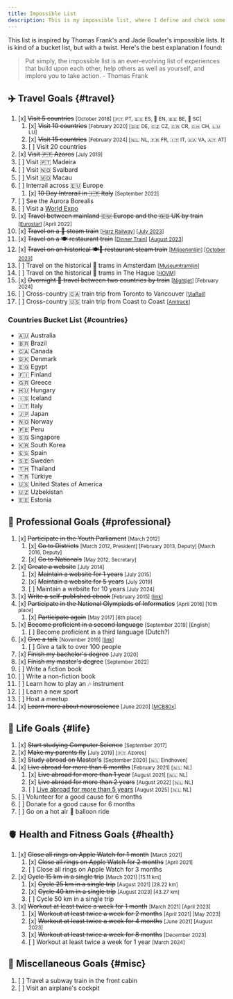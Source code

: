 ```yaml
---
title: Impossible List
description: This is my impossible list, where I define and check some major life experiences I want to experience.
---
```


This list is inspired by Thomas Frank's and Jade Bowler's impossible lists. It is kind of a bucket list, but with a twist. Here's the best explanation I found:

> Put simply, the impossible list is an ever-evolving list of experiences that build upon each other, help others as well as yourself, and implore you to take action. - Thomas Frank

<!--more-->

## ✈️ Travel Goals {#travel}

1. [x] ~~Visit 5 countries~~ <small>[October 2018] [🇵🇹 PT, 🇪🇸 ES, 🏴󠁧󠁢󠁥󠁮󠁧󠁿 EN, 🇧🇪 BE, 🏴󠁧󠁢󠁳󠁣󠁴󠁿 SC]</small>
   1. [x] ~~Visit 10 countries~~ <small>[February 2020] [🇩🇪 DE, 🇨🇿 CZ, 🇨🇷 CR, 🇨🇭 CH, 🇱🇺 LU]</small>
   2. [x] ~~Visit 15 countries~~ <small>[February 2024] [🇳🇱 NL, 🇫🇷 FR, 🇮🇹 IT, 🇻🇦 VA, 🇦🇹 AT]</small>
   3. [ ] Visit 20 countries
2. [x] ~~Visit 🇵🇹 Azores~~ <small>[July 2019]</small>
3. [ ] Visit 🇵🇹 Madeira
4. [ ] Visit 🇳🇴 Svalbard
5. [ ] Visit 🇲🇴 Macau
6. [ ] Interrail across 🇪🇺 Europe
   1. [x] ~~10 Day Intrarail in 🇮🇹 Italy~~ <small>[September 2022]</small>
8. [ ] See the Aurora Borealis
9.  [ ] Visit a [World Expo](https://en.wikipedia.org/wiki/World%27s_fair)
10. [x] ~~Travel between mainland 🇪🇺 Europe and the 🇬🇧 UK by train~~ <small>[[Eurostar](https://www.eurostar.com/)] [April 2022]</small>
11. [x] ~~Travel on a 🚂 steam train~~ <small>[[Harz Railway](https://en.wikipedia.org/wiki/Harz_Railway)] [[July 2023](/2023/07/31/recently/)]</small>
12. [x] ~~Travel on a 🍽️ restaurant train~~ <small>[[Dinner Train](https://dinnertrain.eu/)] [[August 2023](/2023/08/31/recently/)]</small>
13. [x] ~~Travel on an historical 🍽️🚂 restaurant steam train~~ <small>[[Miljoenenlijn](https://miljoenenlijn.nl/)] [[October 2023](/2023/10/31/recently/)]</small>
14. [ ] Travel on the historical 🚋 trams in Amsterdam <small>[[Museumtramlijn](https://www.museumtramlijn.org/)]</small>
15. [ ] Travel on the historical 🚋 trams in The Hague <small>[[HOVM](https://hovm.nl/)]</small>
16. [x] ~~Overnight 🌙 travel between two countries by train~~ <small>[[Nightjet](https://www.nightjet.com/)] [February 2024]</small>
17. [ ] Cross-country 🇨🇦 train trip  from Toronto to Vancouver <small>[[ViaRail](https://www.viarail.ca/en/explore-our-destinations/trains/rockies-and-pacific/toronto-vancouver-canadian)]</small>
18. [ ] Cross-country 🇺🇸 train trip from Coast to Coast <small>[[Amtrack](https://www.amtrakvacations.com/)]</small>

### Countries Bucket List {#countries}

<div class="trips">

  - 🇦🇺 Australia
  - 🇧🇷 Brazil
  - 🇨🇦 Canada
  - 🇩🇰 Denmark
  - 🇪🇬 Egypt
  - 🇫🇮 Finland
  - 🇬🇷 Greece
  - 🇭🇺 Hungary
  - 🇮🇸 Iceland
  - 🇮🇹 Italy
  - 🇯🇵 Japan
  - 🇳🇴 Norway
  - 🇵🇪 Peru
  - 🇸🇬 Singapore
  - 🇰🇷 South Korea
  - 🇪🇸 Spain
  - 🇸🇪 Sweden
  - 🇹🇭 Thailand
  - 🇹🇷 Türkiye
  - 🇺🇸 United States of America <!-- Want to visit California, New York and Yellowstone. -->
  - 🇺🇿 Uzbekistan <!-- https://uzbekistan.travel/en/i/bukhara/ -->
  - 🇪🇪 Estonia

</div>

## 💼 Professional Goals {#professional}

1. [x] ~~Participate in the Youth Parliament~~ <small>[March 2012]</small>
   1. [x] ~~Go to Districts~~ <small>[March 2012, President] [February 2013, Deputy] [March 2016, Deputy]</small>
   2. [x] ~~Go to Nationals~~ <small>[May 2012, Secretary]</small>
2.  [x] ~~Create a website~~ <small>[July 2014]</small>
    1. [x] ~~Maintain a website for 1 years~~ <small>[July 2015]</small>
    2. [x] ~~Maintain a website for 5 years~~ <small>[July 2019]</small>
    3. [ ] Maintain a website for 10 years <small>[July 2024]</small>
3. [x] ~~Write a self-published ebook~~ <small>[February 2015] [[link](https://cdn.hacdias.com/media/aprenda-a-programar.pdf)]</small>
4. [x] ~~Participate in the National Olympiads of Informatics~~ <small>[April 2016] [10th place]</small>
   1. [x] ~~Participate again~~ <small>[May 2017] [6th place]</small>
5. [x] ~~Become proficient in a second language~~ <small>[September 2019] [English]</small>
   1.  [ ] Become proficient in a third language (Dutch?)
6. [x] ~~Give a talk~~ <small>[November 2019] [[link](/2019/12/20/quick-dive-into-dweb-ipfs)]</small>
   1. [ ] Give a talk to over 100 people
7. [x] ~~Finish my bachelor's degree~~ <small>[July 2020]</small>
8. [x] ~~Finish my master's degree~~ <small>[September 2022]</small>
9.  [ ] Write a fiction book
10. [ ] Write a non-fiction book
11. [ ] Learn how to play an 🎶 instrument
12. [ ] Learn a new sport
13. [ ] Host a meetup
14. [x] ~~Learn more about neuroscience~~ <small>[June 2020] [[MCB80x](https://credentials.edx.org/credentials/7a9cfe11e16c41be9649a1c2f9398cbc/)]</small>

## 🦄 Life Goals {#life}

1. [x] ~~Start studying Computer Science~~ <small>[September 2017]</small>
2. [x] ~~Make my parents fly~~ <small>[July 2019] [🇵🇹 Azores]</small>
3. [x] ~~Study abroad on Master's~~ <small>[September 2020] [🇳🇱 Eindhoven]</small>
4. [x] ~~Live abroad for more than 6 months~~ <small>[February 2021] [🇳🇱 NL]</small>
   1. [x] ~~Live abroad for more than 1 year~~ <small>[August 2021] [🇳🇱 NL]</small>
   2. [x] ~~Live abroad for more than 2 years~~ <small>[August 2022] [🇳🇱 NL]</small>
   4. [ ] [Live abroad for more than 5 years](/2024/01/10/when-does-abroad-stop-being-abroad/ "When does abroad stop being abroad?") <small>[August 2025] [🇳🇱 NL]</small>
1. [ ] Volunteer for a good cause for 6 months
2. [ ] Donate for a good cause for 6 months
3. [ ] Go on a hot air 🎈 balloon ride 

## 🫀 Health and Fitness Goals {#health}

1. [x] ~~Close all rings on Apple Watch for 1 month~~ <small>[March 2021]</small>
   1. [x] ~~Close all rings on Apple Watch for 2 months~~ <small>[April 2021]</small>
   2. [ ] Close all rings on Apple Watch for 3 months
3. [x] ~~Cycle 15 km in a single trip~~ <small>[March 2021] [15.11 km]</small>
   1. [x] ~~Cycle 25 km in a single trip~~ <small>[August 2021] [28.22 km]</small>
   2. [x] ~~Cycle 40 km in a single trip~~ <small>[August 2023] [43.27 km]</small>
   3. [ ] Cycle 50 km in a single trip
4. [x] ~~Workout at least twice a week for 1 month~~ <small>[March 2021] [April 2023]</small>
    1. [x] ~~Workout at least twice a week for 2 months~~ <small>[April 2021] [May 2023]</small>
    2. [x] ~~Workout at least twice a week for 4 months~~ <small>[June 2021] [August 2023]</small>
    3. [x] ~~Workout at least twice a week for 8 months~~ <small>[December 2023]</small>
    4. [ ] Workout at least twice a week for 1 year <small>[March 2024]</small>

## 🧶 Miscellaneous Goals {#misc}

1. [ ] Travel a subway train in the front cabin
2. [ ] Visit an airplane's cockpit

<!--

## Other Achievements

- Highest GPA of Secondary School (18.1 out of 20) <small>[2017]</small>
- Highest National Exam Grade of Secondary School (19 out of 20) <small>[2017]</small>
- Highest GPA of 3rd Cycle (4.78 out of 5) <small>[2014]</small>
- Highest National Exam Grade of 3rd Cycle (100 out of 100) <small>[2014]</small>

-->
